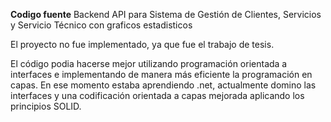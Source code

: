 **Codigo fuente**
Backend API para Sistema de Gestión de Clientes, Servicios y Servicio Técnico con graficos estadisticos

El proyecto no fue implementado, ya que fue el trabajo de tesis.

El código podia hacerse mejor utilizando programación orientada a interfaces e implementando de manera más eficiente la programación en capas. En ese momento estaba aprendiendo .net, actualmente domino las interfaces y una codificación orientada a capas mejorada aplicando los principios SOLID.
